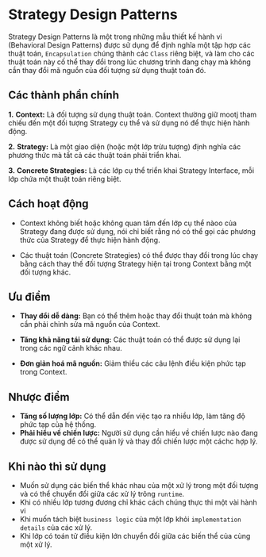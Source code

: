 # Strategy Design Patterns

Strategy Design Patterns là một trong những mẫu thiết kế hành vi (Behavioral Design Patterns) được sử dụng để định nghĩa một tập hợp các thuật toán, `Encapsulation` chúng thành các `Class` riêng biệt, và làm cho các thuật toán này cố thể thay đổi trong lúc chương trình đang chạy mà không cần thay đổi mã nguồn của đối tượng sử dụng thuật toán đó.

## Các thành phần chính
**1.** **Context:** Là đối tượng sử dụng thuật toán. Context thường giữ mootj tham chiếu đến một đối tượng Strategy cụ thể và sử dụng nó để thực hiện hành động.

**2.** **Strategy:** Là một giao diện (hoặc một lớp trừu tượng) định nghĩa các phương thức mà tất cả các thuật toán phải triển khai.

**3.** **Concrete Strategies:** Là các lớp cụ thể triển khai Strategy Interface, mỗi lớp chứa một thuật toán riêng biệt.

## Cách hoạt động
- Context không biết hoặc không quan tâm đến lớp cụ thể nàoo của Strategy đang được sử dụng, nói chỉ biết rằng nó có thể gọi các phương thức của Strategy để thực hiện hành động.

- Các thuật toán (Concrete Strategies) có thể được thay đổi trong lúc chạy bằng cách thay thế đối tượng Strategy hiện tại trong Context bằng một đối tượng khác.

## Ưu điểm
- **Thay đổi dễ dàng:** Bạn có thể thêm hoặc thay đổi thuật toán mà không cần phải chỉnh sửa mã nguồn của Context.

- **Tăng khả năng tái sử dụng:** Các thuật toán có thể được sử dụng lại trong các ngữ cảnh khác nhau.
- **Đơn giản hoá mã nguồn:** Giảm thiểu các câu lệnh điều kiện phức tạp trong Context.

## Nhược điểm
- **Tăng số lượng lớp:** Có thể dẫn đến việc tạo ra nhiều lớp, làm tăng độ phức tạp của hệ thống.
- **Phải hiểu về chiến lược:** Người sử dụng cần hiểu về chiến lược nào đang được sử dụng để có thể quản lý và thay đổi chiến lược một cáchc hợp lý.

## Khi nào thì sử dụng
- Muốn sử dụng các biến thể khác nhau của một xử lý trong một đối tượng và có thể chuyển đổi giữa các xử lý trông `runtime`.
- Khi có nhiều lớp tương đương chỉ khác cách chúng thực thi một vài hành vi
- Khi muốn tách biệt `business logic` của một lớp khỏi `implementation details` của các xử lý.
- Khi lớp có toán tử điều kiện lớn chuyển đổi giữa các biến thể của cùng một xử lý. 